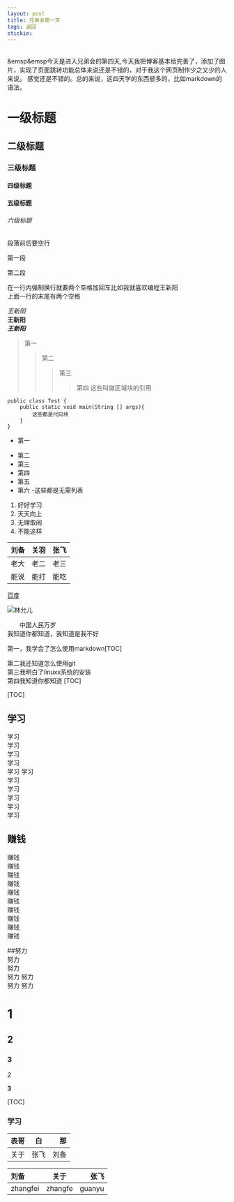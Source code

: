 ```yaml
---
layout: post
title: 兄弟会第一天
tags: 返回
stickie: 
---
```








<br>
&emsp&emsp今天是进入兄弟会的第四天,今天我把博客基本给完善了，添加了图片，实现了页面跳转功能总体来说还是不错的，对于我这个网页制作少之又少的人来说。
感觉还是不错的。总的来说，这四天学的东西挺多的，比如markdown的语法。

# 一级标题

## 二级标题

### 三级标题

#### 四级标题

#### 五级标题

###### 六级标题

段落前后要空行

第一段

第二段

在一行内强制换行就要两个空格加回车比如我就喜欢编程王新阳  
上面一行的末尾有两个空格

*王新阳*  
**王新阳**  
***王新阳***  
>第一
>>第二
>>>第三
>>>>第四
这些叫做区域块的引用  

    public class Test {
        public static void main(String [] args){
            这些都是代码块
        }
    }  
    

+ 第一
- 第二  
- 第三
- 第四
- 第五
-  第六
-这些都是无需列表  
1. 好好学习
2. 天天向上
3. 无理取闹
4. 不能这样  


|刘备|关羽|张飞 |
|:---|:---:|---:|   
|老大|老二|老三|  
|能说|能打|能吃|

[百度](http://www.baidu.com)  

![林允儿](https://ss0.bdstatic.com/70cFvHSh_Q1YnxGkpoWK1HF6hhy/it/u=2048305836,1091962122&fm=26&gp=0.jpg)





&emsp;&emsp;中国人民万岁  
我知道你都知道，我知道是我不好  



第一，我学会了怎么使用markdown[TOC]  

第二我还知道怎么使用git  
第三我明白了linuxx系统的安装  
第四我知道你都知道 [TOC]



[TOC]  




## 学习  
学习  
学习  
学习  
学习  
学习 
学习  
学习  
学习  
学习  
学习  
学习  

## 赚钱  
赚钱  
赚钱  
赚钱  
赚钱  
赚钱  
赚钱  
赚钱  
赚钱  
赚钱  
赚钱  




##努力  
努力  
努力  
努力
努力  
努力
努力 











































# 1  
## 2  
### 3  
*2*  

**3**




[TOC]




### 学习













































|表哥|白|那|  
|:---|:---:|---:|
|关于|张飞|刘备|
























刘备|关于|张飞
:----|:----:|----:   
zhangfei|zhangfe|guanyu

